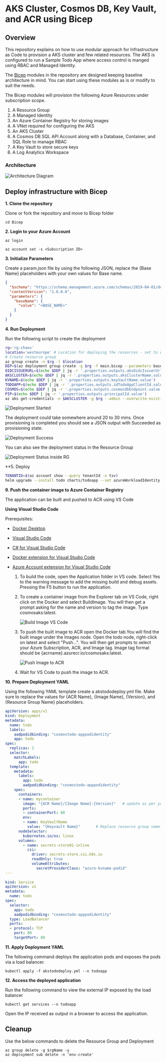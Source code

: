 # AKS Cluster, Cosmos DB, Key Vault, and ACR using Bicep

## Overview

This repository explains on how to use modular approach for Infrastructure as Code to provision a AKS cluster and few related resources. The AKS is configured to run a Sample Todo App where access control is manged using RBAC and Managed Identity.

The [Bicep](https://docs.microsoft.com/azure/azure-resource-manager/bicep/overview?tabs=bicep) modules in the repository are designed keeping baseline architecture in mind. You can start using these modules as is or modify to suit the needs.

The Bicep modules will provision the following Azure Resources under subscription scope.

1. A Resource Group
2. A Managed Identity
3. An Azure Container Registry for storing images
4. A VNet required for configuring the AKS
5. An AKS Cluster
6. A Cosmos DB SQL API Account along with a Database, Container, and SQL Role to manage RBAC
7. A Key Vault to store secure keys
8. A Log Analytics Workspace 

### Architecture

![Architecture Diagram](assets/images/cosmos-todo-aks-architecture.png)


## Deploy infrastructure with Bicep

**1. Clone the repository**

Clone or fork the repository and move to Bicep folder

```shell
cd Bicep
```

**2. Login to your Azure Account**

```shell
az login

az account set -s <Subscription ID>
```
**3. Initialize Parameters**

Create a param.json file by using the following JSON, replace the {Base Name} placeholders with your own values for Base name. 

```json
{
  "$schema": "https://schema.management.azure.com/schemas/2019-04-01/deploymentParameters.json#",
  "contentVersion": "1.0.0.0",
  "parameters": {
    "baseName": {
      "value": "<BASE_NAME>"
    }
  }
}
```

**4. Run Deployment**

Run the following script to create the deployment

```bash
rg='rg-chaos'
location='westeurope' # Location for deploying the resources - set to westeurope with failover in northeurope
# Create resource group
az group create -n $rg -l $location
DEP=$(az deployment group create -g $rg -f main.bicep --parameters baseName='awi' resourceGroupName=$rg -o json) 
OIDCISSUERURL=$(echo $DEP | jq -r '.properties.outputs.aksOidcIssuerUrl.value')
AKSCLUSTER=$(echo $DEP | jq -r '.properties.outputs.aksClusterName.value')
KVNAME=$(echo $DEP | jq -r '.properties.outputs.keyVaultName.value')
TODOAPP=$(echo $DEP | jq -r '.properties.outputs.idTodoAppClientId.value')
COSMOS=$(echo $DEP | jq -r '.properties.outputs.cosmosdbEndpoint.value')
PIP=$(echo $DEP | jq -r '.properties.outputs.principalId.value')
az aks get-credentials -n $AKSCLUSTER -g $rg --admin --overwrite-existing
```

![Deployment Started](assets/images/bicep_running.png)

The deployment could take somewhere around 20 to 30 mins. Once provisioning is completed you should see a JSON output with Succeeded as provisioning state.

![Deployment Success](assets/images/bicep_success.png)

You can also see the deployment status in the Resource Group

![Deployment Status inside RG](assets/images/rg_postdeployment.png)

**5. Deploy
```bash
TENANTID=$(az account show --query tenantId -o tsv)
helm upgrade --install todo charts/todoapp --set azureWorkloadIdentity.tenantId=$TENANTID,azureWorkloadIdentity.clientId=$TODOAPP,keyvaultName=$KVNAME,secretName=arbitrarySecret -n todoapp --create-namespace
```

**9. Push the container image to Azure Container Registry**

The application can be built and pushed to ACR using VS Code

**Using Visual Studio Code**

Prerequisites:
* [Docker Desktop](https://docs.docker.com/desktop/)
* [Visual Studio Code](https://code.visualstudio.com/)
* [C# for Visual Studio Code](https://marketplace.visualstudio.com/items?itemName=ms-dotnettools.csharp)
* [Docker extension for Visual Studio Code](https://code.visualstudio.com/docs/containers/overview)
* [Azure Account extension for Visual Studio Code](https://marketplace.visualstudio.com/items?itemName=ms-vscode.azure-account)

    1. To build the code, open the Application folder in VS code. Select Yes to the warning message to add the missing build and debug assets. Pressing the F5 button to run the application.

    2. To create a container image from the Explorer tab on VS Code, right click on the Docker and select BuildImage. You will then get a prompt asking for the name and version to tag the image. Type cosmosaks:latest.

        ![Build Image VS Code](assets/images/build_image.png)

    3. To push the built image to ACR open the Docker tab.You will find the built image under the Images node. Open the todo node, right-click on latest and select "Push...". You will then get prompts to select your Azure Subscription, ACR, and Image tag. Image tag format should be {acrname}.azurecr.io/cosmosaks:latest.

        ![Push Image to ACR](assets/images/image_push.png)

    4. Wait for VS Code  to push the  image to ACR.

**10. Prepare Deployment YAML**

Using the following YAML template create a akstododeploy.yml file. Make sure to replace the values for {ACR Name}, {Image Name}, {Version}, and {Resource Group Name} placeholders.

```yml
apiVersion: apps/v1
kind: Deployment
metadata:
  name: todo
  labels:
    aadpodidbinding: "cosmostodo-apppodidentity"
    app: todo
spec:
  replicas: 2
  selector:
    matchLabels:
      app: todo
  template:
    metadata:
      labels:
        app: todo
        aadpodidbinding: "cosmostodo-apppodidentity"
    spec:
      containers:
      - name: mycontainer
        image: "{ACR Name}/{Image Name}:{Version}"   # update as per your environment, example myacrname.azurecr.io/todo:latest. Do NOT add https:// in ACR Name
        ports:
        - containerPort: 80
        env:
        - name: KeyVaultName
          value: "{Keyvault Name}"       # Replace resource group name. Key Vault name is generated by Bicep
      nodeSelector:
        kubernetes.io/os: linux
      volumes:
        - name: secrets-store01-inline
          csi:
            driver: secrets-store.csi.k8s.io
            readOnly: true
            volumeAttributes:
              secretProviderClass: "azure-kvname-podid"       
---
    
kind: Service
apiVersion: v1
metadata:
  name: todo
spec:
  selector:
    app: todo
    aadpodidbinding: "cosmostodo-apppodidentity"    
  type: LoadBalancer
  ports:
  - protocol: TCP
    port: 80
    targetPort: 80
``` 

**11. Apply Deployment YAML**

The following command deploys the application pods and exposes the pods via a load balancer.

```shell
kubectl apply -f akstododeploy.yml --n todoapp
```

**12. Access the deployed application**

Run the following command to view the external IP exposed by the load balancer

```shell
kubectl get services --n todoapp
```

Open the IP received as output in a browser to access the application.

## Cleanup

Use the below commands to delete the Resource Group and Deployment

```azurecli
az group delete -g $rgName -y
az deployment sub delete -n 'env-create'
```
